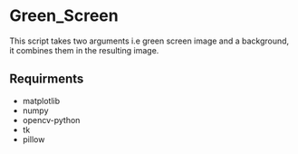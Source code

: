 # Green_Screen
This script takes two arguments i.e green screen image and a background, it combines them in the resulting image.

## Requirments
+ matplotlib
+ numpy
+ opencv-python
+ tk
+ pillow
